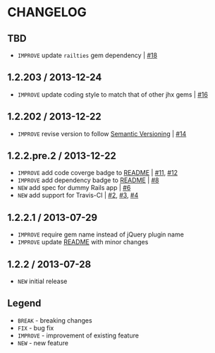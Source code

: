 CHANGELOG
=========

TBD
------------------

- `IMPROVE` update `railties` gem dependency | [#18][]


1.2.203 / 2013-12-24
--------------------

- `IMPROVE` update coding style to match that of other jhx gems | [#16][]


1.2.202 / 2013-12-22
--------------------

- `IMPROVE` revise version to follow [Semantic Versioning](semver.org) | [#14][]


1.2.2.pre.2 / 2013-12-22
------------------------

- `IMPROVE` add code coverge badge to [README](README.md) | [#11][], [#12][]
- `IMPROVE` add dependency badge to [README](README.md) | [#8][]
- `NEW` add spec for dummy Rails app | [#6][]
- `NEW` add support for Travis-CI | [#2][], [#3][], [#4][]


1.2.2.1 / 2013-07-29
--------------------

- `IMPROVE` require gem name instead of jQuery plugin name
- `IMPROVE` update [README](README.md) with minor changes


1.2.2 / 2013-07-28
------------------

- `NEW` initial release


Legend
------

- `BREAK`   - breaking changes
- `FIX`     - bug fix
- `IMPROVE` - improvement of existing feature
- `NEW`     - new feature

<!--- The following link definition list is generated by PimpMyChangelog --->
[#2]: https://github.com/jhx/gem-enableplaceholder-jquery-rails/issues/2
[#3]: https://github.com/jhx/gem-enableplaceholder-jquery-rails/issues/3
[#4]: https://github.com/jhx/gem-enableplaceholder-jquery-rails/issues/4
[#6]: https://github.com/jhx/gem-enableplaceholder-jquery-rails/issues/6
[#8]: https://github.com/jhx/gem-enableplaceholder-jquery-rails/issues/8
[#11]: https://github.com/jhx/gem-enableplaceholder-jquery-rails/issues/11
[#12]: https://github.com/jhx/gem-enableplaceholder-jquery-rails/issues/12
[#14]: https://github.com/jhx/gem-enableplaceholder-jquery-rails/issues/14
[#16]: https://github.com/jhx/gem-enableplaceholder-jquery-rails/issues/16
[#18]: https://github.com/jhx/gem-enableplaceholder-jquery-rails/issues/18
